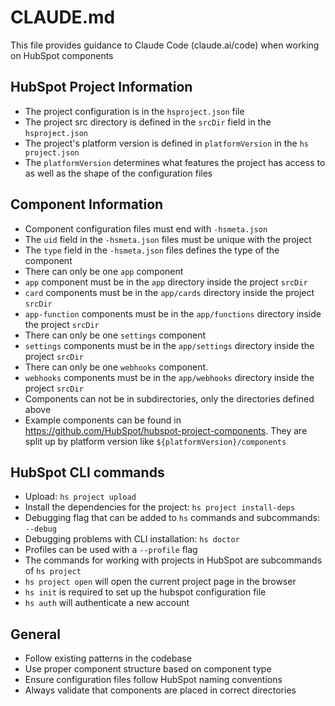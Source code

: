 # CLAUDE.md

This file provides guidance to Claude Code (claude.ai/code) when working on HubSpot components 
## HubSpot Project Information
- The project configuration is in the `hsproject.json` file
- The project src directory is defined in the `srcDir` field in the `hsproject.json`
- The project's platform version is defined in `platformVersion` in the `hs project.json`
- The `platformVersion` determines what features the project has access to as well as the shape of the configuration files

## Component Information
- Component configuration files must end with `-hsmeta.json`
- The `uid` field in the `-hsmeta.json` files must be unique with the project
- The `type` field in the `-hsmeta.json` files defines the type of the component
- There can only be one `app` component
- `app` component must be in the `app` directory inside the project `srcDir`
- `card` components must be in the `app/cards` directory inside the project `srcDir`
- `app-function` components must be in the `app/functions` directory  inside the project `srcDir`
- There can only be one `settings` component
- `settings` components must be in the `app/settings` directory inside the project `srcDir`
- There can only be one `webhooks` component.
- `webhooks` components must be in the `app/webhooks` directory inside the project `srcDir`
- Components can not be in subdirectories, only the directories defined above 
- Example components can be found in https://github.com/HubSpot/hubspot-project-components.  They are split up by platform version like `${platformVersion}/components` 

## HubSpot CLI commands
- Upload: `hs project upload`
- Install the dependencies for the project: `hs project install-deps`
- Debugging flag that can be added to `hs` commands and subcommands: `--debug`
- Debugging problems with CLI installation: `hs doctor`
- Profiles can be used with a `--profile` flag
- The commands for working with projects in HubSpot are subcommands of `hs project`
- `hs project open` will open the current project page in the browser
- `hs init` is required to set up the hubspot configuration file
- `hs auth` will authenticate a new account

## General
- Follow existing patterns in the codebase
- Use proper component structure based on component type
- Ensure configuration files follow HubSpot naming conventions
- Always validate that components are placed in correct directories